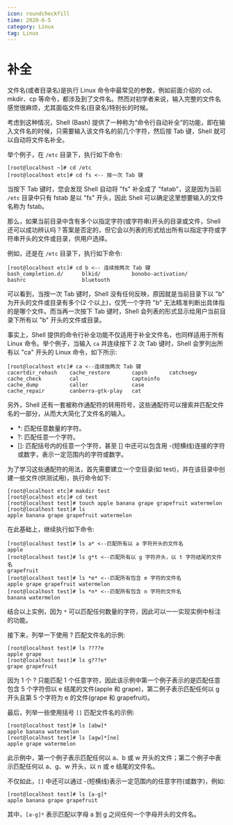 ```yaml
---
icon: roundcheckfill
time: 2020-6-5
category: Linux
tag: Linux
---
```


# 补全

文件名(或者目录名)是执行 Linux 命令中最常见的参数，例如前面介绍的 cd、mkdir、cp 等命令，都涉及到了文件名。然而对初学者来说，输入完整的文件名感觉很麻烦，尤其面临文件名(目录名)特别长的时候。

考虑到这种情况，Shell (Bash) 提供了一种称为“命令行自动补全”的功能，即在输入文件名的时候，只需要输入该文件名的前几个字符，然后按 Tab 键，Shell 就可以自动将文件名补全。

举个例子，在 `/etc` 目录下，执行如下命令:

```shell-session
[root@localhost ~]# cd /etc
[root@localhost etc]# cd fs <-- 按一次 Tab 键
```

当按下 Tab 键时，您会发现 Shell 自动将 "fs" 补全成了 "fatab"，这是因为当前 `/etc` 目录中只有 fstab 是以 "fs" 开头，因此 Shell 可以确定这里想要输入的文件名称为 fstab。

那么，如果当前目录中含有多个以指定字符(或字符串)开头的目录或文件，Shell 还可以成功辨认吗？答案是否定的，但它会以列表的形式给出所有以指定字符或字符串开头的文件或目录，供用户选择。

例如，还是在 `/etc` 目录下，执行如下命令:

```shell-session
[root@localhost etc]# cd b <-- 连续按两次 Tab 键
bash_completion.d/      blkid/          bonobo-activation/
bashrc                  bluetooth
```

可以看到，当按一次 Tab 键时，Shell 没有任何反映，原因就是当前目录下以 "b" 为开头的文件或目录有多个(2 个以上)，仅凭一个字符 "b" 无法精准判断出具体指的是哪个文件。而当再一次按下 Tab 键时，Shell 会列表的形式显示给用户当前目录下所有以 "b" 开头的文件或目录。

事实上，Shell 提供的命令行补全功能不仅适用于补全文件名，也同样适用于所有 Linux 命令。举个例子，当输入 `ca` 并连续按下 2 次 Tab 键时，Shell 会罗列出所有以 "ca" 开头的 Linux 命令，如下所示:

```shell-session
[root@localhost etc]# ca <--连续按两次 Tab 键
cacertdir_rehash    cache_restore       capsh       catchsegv
cache_check         cal                 captoinfo
cache_dump          caller              case
cache_repair        canberra-gtk-play   cat
```

另外，Shell 还有一套被称作通配符的转用符号，这些通配符可以搜索并匹配文件名的一部分，从而大大简化了文件名的输入。

- \*: 匹配任意数量的字符。
- ?: 匹配任意一个字符。
- \[\]: 匹配括号内的任意一个字符，甚至 \[\] 中还可以包含用 -(短横线)连接的字符或数字，表示一定范围内的字符或数字。

为了学习这些通配符的用法，首先需要建立一个空目录(如 test)，并在该目录中创建一些文件(供测试用)，执行命令如下:

```shell-session
[root@localhost etc]# makdir test
[root@localhost etc]# cd test
[root@localhost test]# touch apple banana grape grapefruit watermelon
[root@localhost test]# ls
apple banana grape grapefruit watermelon
```

在此基础上，继续执行如下命令:

```shell-session
[root@localhost test]# ls a* <--匹配所有以 a 字符开头的文件名
apple
[root@localhost test]# ls g*t <--匹配所有以 g 字符开头，以 t 字符结尾的文件名
grapefruit
[root@localhost test]# ls *e* <--匹配所有包含 e 字符的文件名
apple grape grapefruit watermelon
[root@localhost test]# ls *n* <--匹配所有包含 n 字符的文件名
banana watermelon
```

结合以上实例，因为 `*` 可以匹配任何数量的字符，因此可以一一实现实例中标注的功能。

接下来，列举一下使用 ? 匹配文件名的示例:

```shell-session
[root@localhost test]# ls ????e
apple grape
[root@localhost test]# ls g???e*
grape grapefruit
```

因为 1 个 ? 只能匹配 1 个任意字符，因此该示例中第一个例子表示的是匹配任意包含 5 个字符但以 e 结尾的文件(apple 和 grape)，第二例子表示匹配任何以 g 开头且第 5 个字符为 e 的文件(grape 和 grapefruit)。

最后，列举一些使用括号 `[]` 匹配文件名的示例:

```shell-session
[root@localhost test]# ls [abw]*
apple banana watermelon
[root@localhost test]# ls [agw]*[ne]
apple grape watermelon
```

此示例中，第一个例子表示匹配任何以 a、b 或 w 开头的文件；第二个例子中表示匹配任何以 a、g、w 开头，以 n 或 e 结尾的文件名。

不仅如此，`[]` 中还可以通过 -(短横线)表示一定范围内的任意字符(或数字)，例如:

```shell-session
[root@localhost test]# ls [a-g]*
apple banana grape grapefruit
```

其中，`[a-g]*` 表示匹配以字母 a 到 g 之间任何一个字母开头的文件名。
